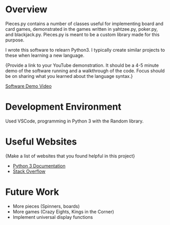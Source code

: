 # Overview

Pieces.py contains a number of classes useful for implementing board and card games, demonstrated in the games written in yahtzee.py, poker.py, and blackjack.py. Pieces.py is meant to be a custom library made for this purpose. 

I wrote this software to relearn Python3. I typically create similar projects to these when learning a new language.

{Provide a link to your YouTube demonstration.  It should be a 4-5 minute demo of the software running and a walkthrough of the code.  Focus should be on sharing what you learned about the language syntax.}

[Software Demo Video](http://youtube.link.goes.here)

# Development Environment

Used VSCode, programming in Python 3 with the Random library.

# Useful Websites

{Make a list of websites that you found helpful in this project}
* [Python 3 Documentation](http://docs.python.org)
* [Stack Overflow](http://stackoverflow.com)

# Future Work

* More pieces (Spinners, boards)
* More games (Crazy Eights, Kings in the Corner)
* Implement universal display functions
